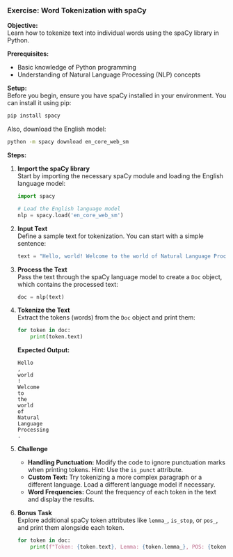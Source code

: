 
### **Exercise: Word Tokenization with spaCy**

**Objective:**  
Learn how to tokenize text into individual words using the spaCy library in Python.

**Prerequisites:**  
- Basic knowledge of Python programming
- Understanding of Natural Language Processing (NLP) concepts

**Setup:**  
Before you begin, ensure you have spaCy installed in your environment. You can install it using pip:

```bash
pip install spacy
```

Also, download the English model:

```bash
python -m spacy download en_core_web_sm
```

**Steps:**

1. **Import the spaCy library**  
   Start by importing the necessary spaCy module and loading the English language model:

   ```python
   import spacy

   # Load the English language model
   nlp = spacy.load('en_core_web_sm')
   ```

2. **Input Text**  
   Define a sample text for tokenization. You can start with a simple sentence:

   ```python
   text = "Hello, world! Welcome to the world of Natural Language Processing."
   ```

3. **Process the Text**  
   Pass the text through the spaCy language model to create a `Doc` object, which contains the processed text:

   ```python
   doc = nlp(text)
   ```

4. **Tokenize the Text**  
   Extract the tokens (words) from the `Doc` object and print them:

   ```python
   for token in doc:
       print(token.text)
   ```

   **Expected Output:**
   ```
   Hello
   ,
   world
   !
   Welcome
   to
   the
   world
   of
   Natural
   Language
   Processing
   .
   ```

5. **Challenge**  
   - **Handling Punctuation:** Modify the code to ignore punctuation marks when printing tokens. Hint: Use the `is_punct` attribute.
   - **Custom Text:** Try tokenizing a more complex paragraph or a different language. Load a different language model if necessary.
   - **Word Frequencies:** Count the frequency of each token in the text and display the results.

6. **Bonus Task**  
   Explore additional spaCy token attributes like `lemma_`, `is_stop`, or `pos_`, and print them alongside each token.

   ```python
   for token in doc:
       print(f"Token: {token.text}, Lemma: {token.lemma_}, POS: {token.pos_}, Is Stopword: {token.is_stop}")
   ```
